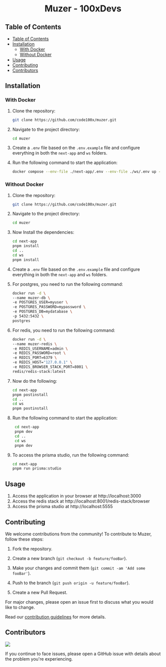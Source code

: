 <h1 align='center'>Muzer - 100xDevs</h1>

## Table of Contents

- [Table of Contents](#table-of-contents)
- [Installation](#installation)
  - [With Docker](#with-docker)
  - [Without Docker](#without-docker)
- [Usage](#usage)
- [Contributing](#contributing)
- [Contributors](#contributors)

## Installation

### With Docker

1. Clone the repository:
   ```bash
   git clone https://github.com/code100x/muzer.git
   ```

2. Navigate to the project directory:
   ```bash
   cd muzer
   ```

3. Create a `.env` file based on the `.env.example` file and configure everything in both the `next-app` and `ws` folders.

4. Run the following command to start the application:
   ```bash
   docker compose --env-file ./next-app/.env --env-file ./ws/.env up -d   
   ```

### Without Docker

1. Clone the repository:
   ```bash
   git clone https://github.com/code100x/muzer.git
   ```

2. Navigate to the project directory:
   ```bash
   cd muzer
   ```

3. Now Install the dependencies:
   ```bash
   cd next-app
   pnpm install
   cd ..
   cd ws 
   pnpm install
   ```
4. Create a `.env` file based on the `.env.example` file and configure everything in both the `next-app` and `ws` folders.

5. For postgres, you need to run the following command:
   ```bash
   docker run -d \
   --name muzer-db \
   -e POSTGRES_USER=myuser \
   -e POSTGRES_PASSWORD=mypassword \
   -e POSTGRES_DB=mydatabase \
   -p 5432:5432 \
   postgres
   ```

6. For redis, you need to run the following command:
   ```bash
   docker run -d \
   --name muzer-redis \
   -e REDIS_USERNAME=admin \
   -e REDIS_PASSWORD=root \
   -e REDIS_PORT=6379 \
   -e REDIS_HOST="127.0.0.1" \
   -e REDIS_BROWSER_STACK_PORT=8001 \
   redis/redis-stack:latest 
   ```

7. Now do the following:
   ```bash
   cd next-app
   pnpm postinstall
   cd ..
   cd ws 
   pnpm postinstall
   ```

8. Run the following command to start the application:
   ```bash
    cd next-app
    pnpm dev
    cd ..
    cd ws
    pnpm dev
   ```

9. To access the prisma studio, run the following command:
   ```bash
   cd next-app
   pnpm run prisma:studio
   ```

## Usage 

1. Access the application in your browser at http://localhost:3000
2. Access the redis stack at http://localhost:8001/redis-stack/browser
3. Access the prisma studio at http://localhost:5555

## Contributing

We welcome contributions from the community! To contribute to Muzer, follow these steps:

1. Fork the repository.

2. Create a new branch (`git checkout -b feature/fooBar`).

3. Make your changes and commit them (`git commit -am 'Add some fooBar'`).

4. Push to the branch (`git push origin -u feature/fooBar`).

5. Create a new Pull Request.

For major changes, please open an issue first to discuss what you would like to change.

Read our [contribution guidelines](./CONTRIBUTING.md) for more details.

## Contributors

<a href="https://github.com/code100x/muzer/graphs/contributors">
  <img src="https://contrib.rocks/image?repo=code100x/muzer" />
</a>

If you continue to face issues, please open a GitHub issue with details about the problem you're experiencing.
